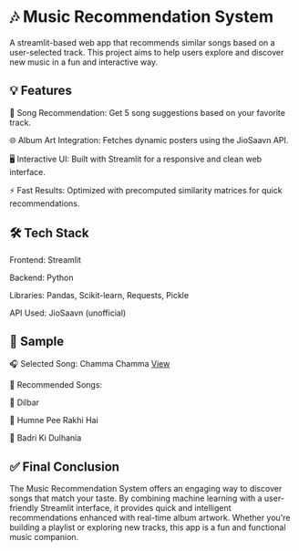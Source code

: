 # 🎶 Music Recommendation System
A streamlit-based web app that recommends similar songs based on a user-selected track. This project aims to help users explore and discover new music in a fun and interactive way.

## 💡 Features

🎵 Song Recommendation: Get 5 song suggestions based on your favorite track.

🌐 Album Art Integration: Fetches dynamic posters using the JioSaavn API.

🖥️ Interactive UI: Built with Streamlit for a responsive and clean web interface.

⚡ Fast Results: Optimized with precomputed similarity matrices for quick recommendations.

## 🛠️ Tech Stack

Frontend: Streamlit

Backend: Python

Libraries: Pandas, Scikit-learn, Requests, Pickle

API Used: JioSaavn (unofficial)

## 📸 Sample

🎧 Selected Song: Chamma Chamma
<a href="https://github.com/Sathwikagummella/Music-Recommendation-App/blob/main/MRS.pdf">View</a>

🎼 Recommended Songs:

💃 Dilbar

🍷 Humne Pee Rakhi Hai

👰 Badri Ki Dulhania


## ✅ Final Conclusion

The Music Recommendation System offers an engaging way to discover songs that match your taste. By combining machine learning with a user-friendly Streamlit interface, it provides quick and intelligent recommendations enhanced with real-time album artwork. Whether you're building a playlist or exploring new tracks, this app is a fun and functional music companion.


